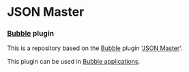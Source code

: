 # JSON Master

### [Bubble](https://bubble.io) plugin

This is a repository based on the [Bubble](https://bubble.io) plugin '[JSON Master](https://bubble.io/plugin/json-master-1655245999591x559002080607731700)'.

This plugin can be used in [Bubble applications](https://bubble.io).
